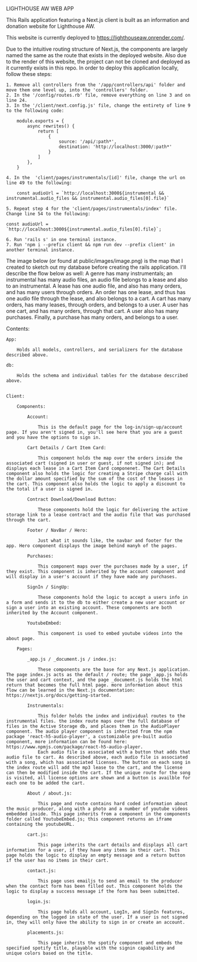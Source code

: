 LIGHTHOUSE AW WEB APP

This Rails application featuring a Next.js client is built as an information and donation website for Lighthouse AW.


This website is currently deployed to https://lighthouseaw.onrender.com/.

Due to the intuitive routing structure of Next.js, the components are largely named the same as the route that exists in the deployed website. Also due to the render of this website, the project can not be cloned and deployed as it currently exists in this repo. In order to deploy this application locally, follow these steps:

    1. Remove all controllers from the '/app/controllers/api' folder and move them one level up, into the 'controllers' folder.
    2. In the '/config/routes.rb' file, remove everything on line 3 and on line 24.
    3. In the '/client/next.config.js' file, change the entirety of line 9 to the following code:

        module.exports = {
            async rewrites() {
                return [
                    {
                        source: '/api/:path*',
                        destination: 'http://localhost:3000/:path*'
                    }
                ]
            },
        }

    4. In the  'client/pages/instrumentals/[id]' file, change the url on line 49 to the following:

        const audioUrl = `http://localhost:3000${instrumental && instrumental.audio_files && instrumental.audio_files[0].file}`

    5. Repeat step 4 for the 'client/pages/instrumentals/index' file. Change line 54 to the following:

    const audioUrl = `http://localhost:3000${instrumental.audio_files[0].file}`;

    6. Run 'rails s' in one terminal instance.
    7. Run 'npm i --prefix client && npm run dev --prefix client' in another terminal instance.

The image below (or found at public/images/image.png) is the map that I created to sketch out my database before creating the rails application. I'll describe the flow below as well:
A genre has many instrumentals; an instrumental has many audio files, an audio file belongs to a lease and also to an instrumental. A lease has one audio file, and also has many orders, and has many users through orders. An order has one lease, and thus has one audio file through the lease, and also belongs to a cart. A cart has many orders, has many leases, through orders, and belongs to a user. A user has one cart, and has many orders, through that cart. A user also has many purchases. Finally, a purchase has many orders, and belongs to a user.

Contents:

    App:

        Holds all models, controllers, and serializers for the database described above.

    db:

        Holds the schema and individual tables for the database described above.


    Client:

        Components:

            Account:

                This is the default page for the log-in/sign-up/account page. If you aren't signed in, you'll see here that you are a guest and you have the options to sign in.

            Cart Details / Cart Item Card:

                This component holds the map over the orders inside the associated cart (signed in user or guest, if not signed in); and displays each lease in a Cart Item Card componenet. The Cart Details component also holds the logic for creating a Stripe charge call with the dollar amount specified by the sum of the cost of the leases in the cart. This component also holds the logic to apply a discount to the total if a user is signed in.

            Contract Download/Download Button:

                These components hold the logic for delivering the active storage link to a lease contract and the audio file that was purchased through the cart.

            Footer / NavBar / Hero:

                Just what it sounds like, the navbar and footer for the app. Hero component displays the image behind manyh of the pages.

            Purchases:

                This component maps over the purchases made by a user, if they exist. This component is inherited by the account component and will display in a user's account if they have made any purchases.

            SignIn / SingUp:

                These components hold the logic to accept a users info in a form and sends it to the db to either create a new user account or sign a user into an existing account. These components are both inherited by the Account component.

            YoutubeEmbed:

                This component is used to embed youtube videos into the about page.

        Pages:

            _app.js / _document.js / index.js:

                These components are the base for any Next.js application. The page index.js acts as the default / route; the page _app.js holds the user and cart context, and the page _document.js holds the html return that becomes the full html page. more information about this flow can be learned in the Next.js documentation: https://nextjs.org/docs/getting-started.

            Instrumentals:

                This folder holds the index and individual routes to the instrumental files. the index route maps over the full database of files in the Active Storage db, and places them in the AudioPlayer component. The audio player component is inherited from the npm package 'react-h5-audio-player', a customizable pre-built audio component, more information can be found here: https://www.npmjs.com/package/react-h5-audio-player.
                Each audio file is associated with a button that adds that audio file to cart. As described above, each audio file is associated with a song, which has associated licenses. The button on each song in the index route will add the mp3 lease to the cart, and the license can then be modified inside the cart. If the unique route for the song is visited, all license options are shown and a button is availble for each one to be added the cart.

            About / about.js:

                This page and route contains hard coded information about the music producer, along with a photo and a number of youtube videos embedded inside. This page inherits from a component in the components folder called YoutubeEmbed.js; this component returns an iframe containing the youtubeURL.

            cart.js:

                This page inherits the cart details and displays all cart information for a user, if they have any items in their cart. This page holds the logic to display an empty message and a return button if the user has no items in their cart.

            contact.js:

                This page uses emailjs to send an email to the producer when the contact form has been filled out. This component holds the logic to display a success message if the form has been submitted.

            login.js:

                This page holds all account, LogIn, and SignIn features, depending on the logged in state of the user. If a user is not signed in, they will only have the ability to sign in or create an account.

            placements.js:

                This page inherits the spotify component and embeds the specified spotify title, playable with the signin capability and unique colors based on the title.

